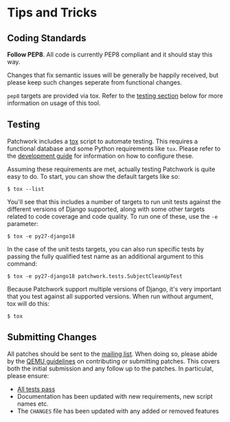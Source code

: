 # Tips and Tricks

## Coding Standards

**Follow PEP8**. All code is currently PEP8 compliant and it should stay this
way.

Changes that fix semantic issues will be generally be happily received, but
please keep such changes seperate from functional changes.

`pep8` targets are provided via tox. Refer to the [testing section](#testing)
below for more information on usage of this tool.

## Testing

Patchwork includes a [tox][ref-tox] script to automate testing. This requires
a functional database and some Python requirements like `tox`. Please refer
to the [development guide][doc-development] for information on how to configure
these.

Assuming these requirements are met, actually testing Patchwork is quite easy
to do. To start, you can show the default targets like so:

    $ tox --list

You'll see that this includes a number of targets to run unit tests against
the different versions of Django supported, along with some other targets
related to code coverage and code quality. To run one of these, use the `-e`
parameter:

    $ tox -e py27-django18

In the case of the unit tests targets, you can also run specific tests by
passing the fully qualified test name as an additional argument to this
command:

    $ tox -e py27-django18 patchwork.tests.SubjectCleanUpTest

Because Patchwork support multiple versions of Django, it's very important
that you test against all supported versions. When run without argument, tox
will do this:

    $ tox

## Submitting Changes

All patches should be sent to the [mailing list][pw-ml]. When doing so, please
abide by the [QEMU guidelines][ref-qemu-contrib] on contributing or submitting
patches. This covers both the initial submission and any follow up to the
patches. In particulat, please ensure:

* [All tests pass](#testing)
* Documentation has been updated with new requirements, new script names etc.
* The `CHANGES` file has been updated with any added or removed features

[doc-development]: development.md
[pw-ml]: https://ozlabs.org/mailman/listinfo/patchwork
[ref-qemu-contrib]: http://wiki.qemu.org/Contribute/SubmitAPatch
[ref-tox]: https://tox.readthedocs.org/en/latest/
